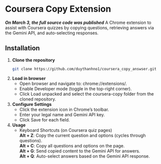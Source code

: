# Coursera Copy Extension
_**On March 3, the full source code was published**_
A Chrome extension to assist with Coursera quizzes by copying questions, retrieving answers via the Gemini API, and auto-selecting responses.

## Installation

1. **Clone the repository**  
   ```bash
   git clone https://github.com/duythanhno1/coursera_copy_answser.git
2. **Load in browser**
   - Open browser and navigate to: chrome://extensions/.
   - Enable Developer mode (toggle in the top-right corner).
   - Click Load unpacked and select the coursera-copy folder from the cloned repository.
3. **Configure Settings**
   - Click the extension icon in Chrome’s toolbar.
   - Enter your legal name and Gemini API key.
   - Click Save for each field.
4. **Usage**
   - Keyboard Shortcuts (on Coursera quiz pages)<br>
        **Alt + Z**: Copy the current question and options (cycles through questions).<br>
        **Alt + C**: Copy all questions and options on the page.<br>
        **Alt + G**: Send copied content to the Gemini API for answers.<br>
        **Alt + Q**: Auto-select answers based on the Gemini API response.<br>
